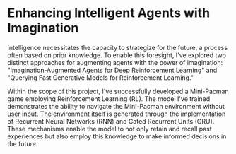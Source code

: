 # Enhancing Intelligent Agents with Imagination
Intelligence necessitates the capacity to strategize for the future, a process often based on prior knowledge. To enable this foresight, I've explored two distinct approaches for augmenting agents with the power of imagination: "Imagination-Augmented Agents for Deep Reinforcement Learning" and "Querying Fast Generative Models for Reinforcement Learning."

Within the scope of this project, I've successfully developed a Mini-Pacman game employing Reinforcement Learning (RL). The model I've trained demonstrates the ability to navigate the Mini-Pacman environment without user input. The environment itself is generated through the implementation of Recurrent Neural Networks (RNN) and Gated Recurrent Units (GRU). These mechanisms enable the model to not only retain and recall past experiences but also employ this knowledge to make informed decisions in the future.




